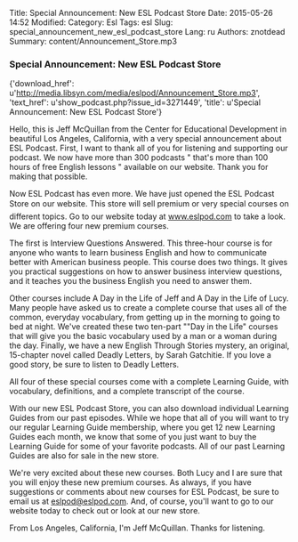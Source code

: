 Title: Special Announcement: New ESL Podcast Store
Date: 2015-05-26 14:52
Modified: 
Category: Esl
Tags: esl
Slug: special_announcement_new_esl_podcast_store
Lang: ru
Authors: znotdead
Summary: content/Announcement_Store.mp3

### Special Announcement: New ESL Podcast Store
{'download_href': u'http://media.libsyn.com/media/eslpod/Announcement_Store.mp3', 'text_href': u'show_podcast.php?issue_id=3271449', 'title': u'Special Announcement: New ESL Podcast Store'}

Hello, this is Jeff McQuillan from the Center for Educational Development in beautiful Los Angeles, California, with a very special announcement about ESL Podcast.  First, I want to thank all of you for listening and supporting our podcast.  We now have more than 300 podcasts " that's more than 100 hours of free English lessons " available on our website.  Thank you for making that possible.

Now ESL Podcast has even more.  We have just opened the ESL Podcast Store on our website.  This store will sell premium or very special courses on different topics.  Go to our website today at www.eslpod.com to take a look.  We are offering four new premium courses.

The first is Interview Questions Answered.  This three-hour course is for anyone who wants to learn business English and how to communicate better with American business people.  This course does two things.  It gives you practical suggestions on how to answer business interview questions, and it teaches you the business English you need to answer them.

Other courses include A Day in the Life of Jeff and A Day in the Life of Lucy.  Many people have asked us to create a complete course that uses all of the common, everyday vocabulary, from getting up in the morning to going to bed at night.  We've created these two ten-part ""Day in the Life" courses that will give you the basic vocabulary used by a man or a woman during the day.  Finally, we have a new English Through Stories mystery, an original, 15-chapter novel called Deadly Letters, by Sarah Gatchitie.  If you love a good story, be sure to listen to Deadly Letters.

All four of these special courses come with a complete Learning Guide, with vocabulary, definitions, and a complete transcript of the course.

With our new ESL Podcast Store, you can also download individual Learning Guides from our past episodes.  While we hope that all of you will want to try our regular Learning Guide membership, where you get 12 new Learning Guides each month, we know that some of you just want to buy the Learning Guide for some of your favorite podcasts. All of our past Learning Guides are also for sale in the new store.

We're very excited about these new courses.  Both Lucy and I are sure that you will enjoy these new premium courses.  As always, if you have suggestions or comments about new courses for ESL Podcast, be sure to email us at eslpod@eslpod.com.  And, of course, you'll want to go to our website today to check out or look at our new store.

From Los Angeles, California, I'm Jeff McQuillan.
Thanks for listening.
